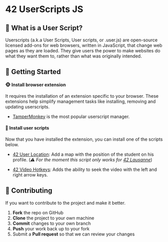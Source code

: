 # 42 UserScripts JS

## 🤔 What is a User Script?
Userscripts (a.k.a User Scripts, User scripts, or .user.js) are open-source licensed add-ons for web browsers, written in JavaScript, that change web pages as they are loaded. They give users the power to make websites do what they want them to, rather than what was originally intended.

## 🚀 Getting Started

#### 🐵 Install browser extension
It requires the installation of an extension specific to your browser. These extensions help simplify management tasks like installing, removing and updating userscripts.
- [TamperMonkey](https://www.tampermonkey.net/) is the most popular userscript manager.

#### 👤 Install user scripts
Now that you have installed the extension, you can install one of the scripts below.
- [42 User Location](https://github.com/ricardoreves/42-userscripts-js/raw/master/scripts/42-user-location.user.js): Add a map with the position of the student on his profile. (*⚠ For the moment this script only works for [42 Lausanne](https://www.42lausanne.ch/)*)

- [42 Video Hotkeys](https://github.com/ricardoreves/42-userscripts-js/raw/master/scripts/42-video-hotkeys.user.js): Adds the ability to seek the video  with the left and right arrow keys.


## 🤝 Contributing
If you want to contribute to the project and make it better.

 1. **Fork** the repo on GitHub
 2. **Clone** the project to your own machine
 3. **Commit** changes to your own branch
 4. **Push** your work back up to your fork
 5. Submit a **Pull request** so that we can review your changes

